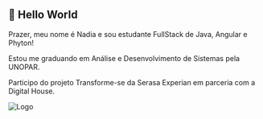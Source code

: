 ## 🚀 Hello World

Prazer, meu nome é Nadia e sou estudante FullStack de Java, Angular e Phyton!

Estou me graduando em Análise e Desenvolvimento de Sistemas pela UNOPAR.

Participo do projeto Transforme-se da Serasa Experian em parceria com a Digital House.

![Logo](https://learningathome-jw.com/wp-content/uploads/2020/08/ok.png)
